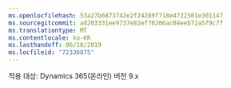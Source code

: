 ```yaml
---
ms.openlocfilehash: 53a27b6873742e2f24289f718e4722501e301147
ms.sourcegitcommit: ad203331ee9737e82ef70206ac04eeb72a5f9c7f
ms.translationtype: MT
ms.contentlocale: ko-KR
ms.lasthandoff: 06/18/2019
ms.locfileid: "72336875"
---
```

적용 대상: Dynamics 365(온라인) 버전 9.x